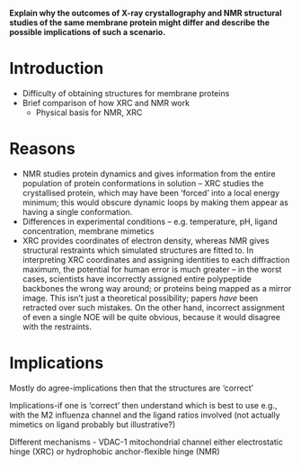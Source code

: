 **Explain why the outcomes of X-ray crystallography and NMR structural studies of the same membrane protein might differ and describe the possible implications of such a scenario.**

# Introduction 
- Difficulty of obtaining structures for membrane proteins 
- Brief comparison of how XRC and NMR work 
	- Physical basis for NMR, XRC 

# Reasons
- NMR studies protein dynamics and gives information from the entire population of protein conformations in solution – XRC studies the crystallised protein, which may have been ‘forced’ into a local energy minimum; this would obscure dynamic loops by making them appear as having a single conformation.
- Differences in experimental conditions – e.g. temperature, pH, ligand concentration, membrane mimetics
- XRC provides coordinates of electron density, whereas NMR gives structural restraints which simulated structures are fitted to. In interpreting XRC coordinates and assigning identities to each diffraction maximum, the potential for human error is much greater – in the worst cases, scientists have incorrectly assigned entire polypeptide backbones the wrong way around; or proteins being mapped as a mirror image. This isn’t just a theoretical possibility; papers _have_ been retracted over such mistakes. On the other hand, incorrect assignment of even a single NOE will be quite obvious, because it would disagree with the restraints.

# Implications
Mostly do agree-implications then that the structures are ‘correct’

Implications-if one is ‘correct’ then understand which is best to use e.g., with the M2 influenza channel and the ligand ratios involved (not actually mimetics on ligand probably but illustrative?)

Different mechanisms - VDAC-1 mitochondrial channel either electrostatic hinge (XRC) or hydrophobic anchor-flexible hinge (NMR)